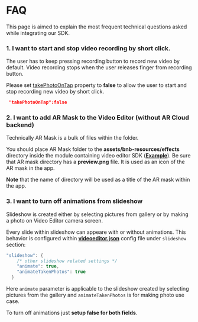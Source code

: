 # FAQ  
This page is aimed to explain the most frequent technical questions asked while integrating our SDK.  

### 1. I want to start and stop video recording by short click.  
The user has to keep pressing recording button to record new video by default. Video recording stops when the user releases finger from recording button.  

Please set [takePhotoOnTap](https://github.com/Banuba/ve-sdk-android-integration-sample/blob/main/app/src/main/assets/camera.json#4) property to **false** to allow the user to start and stop recording new video by short click.  
``` json
 "takePhotoOnTap":false
```

### 2. I want to add AR Mask to the Video Editor (without AR Cloud backend)

Technically AR Mask is a bulk of files within the folder.

You should place AR Mask folder to the **assets/bnb-resources/effects** directory inside the module containing video editor SDK ([**Example**](https://github.com/Banuba/ve-sdk-android-integration-sample/tree/main/app/src/main/assets/bnb-resources/effects)). Be sure that AR mask directory has a **preview.png** file. It is used as an icon of the AR mask in the app.

**Note** that the name of directory will be used as a title of the AR mask within the app.

### 3. I want to turn off animations from slideshow

Slideshow is created either by selecting pictures from gallery or by making a photo on Video Editor camera screen.

Every slide within slideshow can appeare with or without animations. This behavior is configured within [**videoeditor.json**](https://github.com/Banuba/ve-sdk-android-integration-sample/blob/main/app/src/main/assets/videoeditor.json#L29) config file under ```slideshow``` section:
```kotlin
"slideshow": {
    /* other slideshow related settings */
    "animate": true,
    "animateTakenPhotos": true
  }
```
Here ```animate``` parameter is applicable to the slideshow created by selecting pictures from the gallery and ```animateTakenPhotos``` is for making photo use case.

To turn off animations just **setup false for both fields**.




